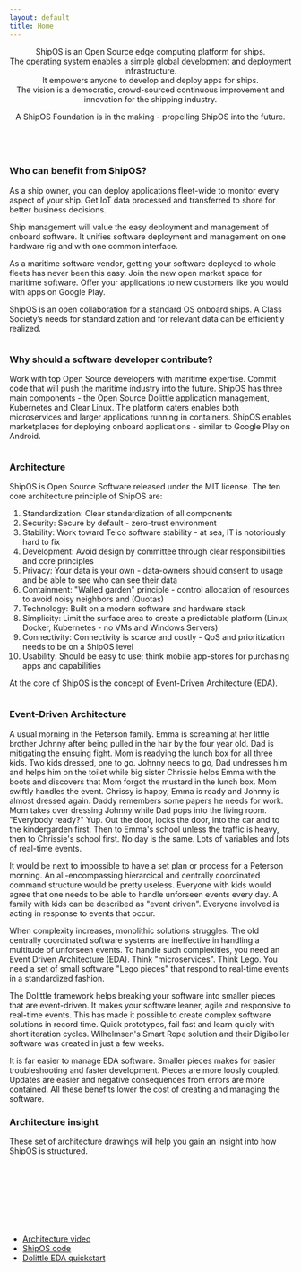 ```yaml
---
layout: default
title: Home
---
```


<!-- One -->
<section id="one" class="wrapper style2 special">
	<header class="major">
		<p>ShipOS is an Open Source edge computing platform for ships.<br />
		The operating system enables a simple global development and deployment infrastructure.<br />
		It empowers anyone to develop and deploy apps for ships.<br />
		The vision is a democratic, crowd-sourced continuous improvement and innovation for the shipping industry.</p>
		<p>A ShipOS Foundation is in the making - propelling ShipOS into the future.</p>
	</header>
</section>

<!-- Two -->
<section id="two" class="wrapper">
	<div class="inner alt">
		<section class="spotlight">
			<div class="image"><img src="assets/images/pic01.jpg" alt="" /></div>
			<div class="content">
				<h3>Who can benefit from ShipOS?</h3>
				<p>As a ship owner, you can deploy applications fleet-wide to
				monitor every aspect of your ship. Get IoT data processed and
				transferred to shore for better business decisions.</p>
				<p>Ship management will value the easy deployment and
				management of onboard software. It unifies software deployment
				and management on one hardware rig and with one common interface.</p>
				<p>As a maritime software vendor, getting your software
				deployed to whole fleets has never been this easy. Join the
				new open market space for maritime software. Offer your
				applications to new customers like you would with apps on
				Google Play.</p>
				<p>ShipOS is an open collaboration for a standard OS onboard
				ships. A Class Society’s needs for standardization and for
				relevant data can be efficiently realized.</p>
			</div>
		</section>
		<section class="spotlight">
			<div class="image"><img src="assets/images/pic02.jpg" alt="" /></div>
			<div class="content">
				<h3>Why should a software developer contribute?</h3>
				<p>Work with top Open Source developers with maritime
				expertise. Commit code that will push the maritime industry
				into the future. ShipOS has three main components - the Open
				Source Dolittle application management, Kubernetes and Clear
				Linux. The platform caters enables both microservices and
				larger applications running in containers. ShipOS enables
				marketplaces for deploying onboard applications - similar to
				Google Play on Android.</p>
			</div>
		</section>
		<section class="spotlight">
			<div class="image"><img src="assets/images/pic03.jpg" alt="" /></div>
			<div class="content">
				<h3>Architecture</h3>
				<p>ShipOS is Open Source Software released under the MIT license. The ten core architecture principle of ShipOS are:
				<ol>
					<li>Standardization: Clear standardization of all components</li>
					<li>Security: Secure by default - zero-trust environment</li>
					<li>Stability: Work toward Telco software stability - at sea, IT is notoriously hard to fix</li>
					<li>Development: Avoid design by committee through clear responsibilities and core principles</li>
					<li>Privacy: Your data is your own - data-owners should consent to usage and be able to see who can see their data</li>
					<li>Containment: "Walled garden" principle - control allocation of resources to avoid noisy neighbors and (Quotas)</li>
					<li>Technology: Built on a modern software and hardware stack</li>
					<li>Simplicity: Limit the surface area to create a predictable platform (Linux, Docker, Kubernetes - no VMs and Windows Servers)</li>
					<li>Connectivity: Connectivity is scarce and costly - QoS and prioritization needs to be on a ShipOS level</li>
					<li>Usability: Should be easy to use; think mobile app-stores for purchasing apps and capabilities</li>
				</ol>
				At the core of ShipOS is the concept of Event-Driven Architecture (EDA).</p>
			</div>
		</section>
		<section class="spotlight">
			<div class="image"><img src="assets/images/pic04.jpg" alt="" /></div>
			<div class="content">
				<h3>Event-Driven Architecture</h3>
				<p>A usual morning in the Peterson family. Emma is screaming
				at her little brother Johnny after being pulled in the hair by
				the four year old. Dad is mitigating the ensuing fight. Mom is
				readying the lunch box for all three kids. Two kids dressed,
				one to go. Johnny needs to go, Dad undresses him and helps him
				on the toilet while big sister Chrissie helps Emma with the
				boots and discovers that Mom forgot the mustard in the lunch
				box. Mom swiftly handles the event. Chrissy is happy, Emma is
				ready and Johnny is almost dressed again. Daddy remembers some
				papers he needs for work. Mom takes over dressing Johnny while
				Dad pops into the living room. "Everybody ready?" Yup. Out the
				door, locks the door, into the car and to the kindergarden
				first. Then to Emma's school unless the traffic is heavy, then
				to Chrissie's school first. No day is the same. Lots of
				variables and lots of real-time events.</p>
				<p>It would be next to impossible to have a set plan or
				process for a Peterson morning. An all-encompassing
				hierarcical and centrally coordinated command structure would
				be pretty useless. Everyone with kids would agree that one
				needs to be able to handle unforseen events every day. A
				family with kids can be described as "event driven". Everyone
				involved is acting in response to events that occur.</p> 
				<p>When complexity increases, monolithic solutions struggles.
				The old centrally coordinated software systems are ineffective
				in handling a multitude of unforseen events. To handle such
				complexities, you need an Event Driven Architecture (EDA).
				Think "microservices". Think Lego. You need a set of small
				software "Lego pieces" that respond to real-time events in a
				standardized fashion.</p>
				<p>The Dolittle framework helps breaking your software into
				smaller pieces that are event-driven. It makes your software
				leaner, agile and responsive to real-time events. This has
				made it possible to create complex software solutions in
				record time. Quick prototypes, fail fast and learn quicly
				with short iteration cycles. Wilhelmsen's Smart Rope solution
				and their Digiboiler software was created in just a few
				weeks.</p>
				<p>It is far easier to manage EDA software. Smaller pieces
				makes for easier troubleshooting and faster development.
				Pieces are more loosly coupled. Updates are easier and
				negative consequences from errors are more contained. All
				these benefits lower the cost of creating and managing the
				software.</p>
			</div>
		</section>
		<section class="spotlight2">
			<div class="content">
				<h3>Architecture insight</h3>
				<p>These set of architecture drawings will help you gain an insight into how ShipOS is structured.</p>
				<center>
				<p><div class="image"><img src="assets/images/architecture1.png" alt="" /></div></p>
				<p><div class="image"><img src="assets/images/architecture2.png" alt="" /></div></p>
				<p><div class="image"><img src="assets/images/architecture3.png" alt="" /></div></p>
				<p><div class="image"><img src="assets/images/architecture4.png" alt="" /></div></p>
				<p><div class="image"><img src="assets/images/architecture5.png" alt="" /></div></p>
				<p><div class="image"><img src="assets/images/architecture6.png" alt="" /></div></p>
				<p><div class="image"><img src="assets/images/architecture7.png" alt="" /></div></p>
				<p><div class="image"><img src="assets/images/architecture8.png" alt="" /></div></p>
				<p><div class="image"><img src="assets/images/architecture9.png" alt="" /></div></p>
				</center>
			</div>
		</section>
		<section class="special">
			<ul class="icons labeled">
				<li><span class="icon fa-desktop"><span class="label"><a href="https://www.youtube.com/watch?v=9cZXtmnMSRI">Architecture video</a></span></span></li>
				<li><span class="icon fa-code"><span class="label"><a href="https://github.com/shipos-foundation">ShipOS code</a></span></span></li>
				<li><span class="icon fa-refresh"><span class="label"><a href="https://dolittle.io/getting-started/quickstart/">Dolittle EDA quickstart</a></span></span></li>
			</ul>
		</section>
	</div>
</section>
